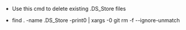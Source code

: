 * Use this cmd to delete existing .DS_Store files
- find . -name .DS_Store -print0 | xargs -0 git rm -f --ignore-unmatch